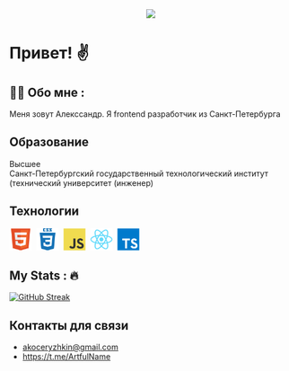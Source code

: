 <div id="header" align="center">
  <img src="https://i.giphy.com/media/v1.Y2lkPTc5MGI3NjExZWppbnRtYzJhdnRzdnMwMXh3YTRobXJsY2hkcjluMnNlZHIydm93eiZlcD12MV9pbnRlcm5hbF9naWZfYnlfaWQmY3Q9Zw/fwbZnTftCXVocKzfxR/giphy.gif" width="200"/>
</div>

# Привет! :v:

## :man_technologist: Обо мне :

Меня зовут Алекссандр. Я frontend разработчик из Санкт-Петербурга

## Образование
Высшее <br/>
Санкт-Петербургский государственный технологический институт (технический университет (инженер)

## Технологии
<div>
    <img src="https://github.com/devicons/devicon/blob/master/icons/html5/html5-original.svg" title="HTML5" alt="HTML" width="40" height="40"/>&nbsp;
    <img src="https://github.com/devicons/devicon/blob/master/icons/css3/css3-plain-wordmark.svg"  title="CSS3" alt="CSS" width="40" height="40"/>&nbsp;
    <img src="https://github.com/devicons/devicon/blob/master/icons/javascript/javascript-original.svg" title="JavaScript" alt="JavaScript" width="40" height="40"/>&nbsp;
    <img src="https://github.com/devicons/devicon/blob/master/icons/react/react-original.svg" title="React" alt="React" width="40" height="40"/>&nbsp;
    <img src="https://github.com/devicons/devicon/blob/master/icons/typescript/typescript-original.svg" title="TypeScript" alt="TypeScript" width="40" height="40"/>&nbsp;
</div>

## My Stats : :fire:  ##
[![GitHub Streak](http://github-readme-streak-stats.herokuapp.com?user=Sunfaced&theme=dark&background=000000)](https://git.io/streak-stats)

## Контакты для связи
<ul>
  <li>
    <a href="mailto:akoceryzhkin@gmail.com">
      akoceryzhkin@gmail.com
    </a>
  </li>
  <li>
    <a href="https://t.me/ArtfulName" rel="nofollow">https://t.me/ArtfulName</a>
  </li>
</ul>
